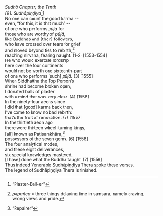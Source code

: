 *Sudhā Chapter, the Tenth*  
*\[91. Sudhāpiṇḍiya*[^1]*\]*  
No one can count the good karma --  
even, “for this, it is that much” --  
of one who performs *pūjā* for  
those who are worthy of *pūjā*,  
like Buddhas and \[their\] followers,  
who have crossed over tears for grief  
and moved beyond ties to rebirth,[^2]  
reaching nirvana, fearing naught. (1-2) \[1553-1554\]  
He who would exercise lordship  
here over the four continents  
would not be worth one sixteenth-part  
of one who performs \[such\] *pūjā.* (3) \[1555\]  
When Siddhattha the Top Person’s  
shrine had become broken open,  
I donated balls of plaster  
with a mind that was very clear. (4) \[1556\]  
In the ninety-four aeons since  
I did that \[good\] karma back then,  
I’ve come to know no bad rebirth:  
that’s the fruit of renovation. (5) \[1557\]  
In the thirtieth aeon ago  
there were thirteen wheel-turning kings,  
\[all\] known as Paṭisamkhāra,[^3]  
possessors of the seven gems. (6) \[1558\]  
The four analytical modes,  
and these eight deliverances,  
six special knowledges mastered,  
\[I have\] done what the Buddha taught! (7) \[1559\]  
Thus indeed Venerable Sudhāpiṇḍiya Thera spoke these verses.  
The legend of Sudhāpiṇḍiya Thera is finished.  
[^1]: “Plaster-Ball-er”  
[^2]: *papañca* = three things delaying time in samsara, namely craving,
    wrong views and pride.  
[^3]: “Repairer”

